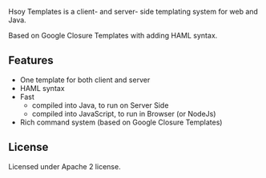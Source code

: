 Hsoy Templates is a client- and server- side templating system for web and Java.

Based on Google Closure Templates with adding HAML syntax.

Features
--------

  * One template for both client and server
  * HAML syntax
  * Fast
    * compiled into Java, to run on Server Side
    * compiled into JavaScript, to run in Browser (or NodeJs)
  * Rich command system (based on Google Closure Templates)

License
-------

Licensed under Apache 2 license.